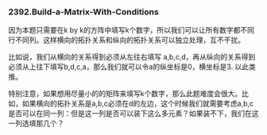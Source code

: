 ### 2392.Build-a-Matrix-With-Conditions

因为本题只需要在k by k的方阵中填写k个数字，所以我们可以让所有数字都不同行不同列。这样横向的拓扑关系和纵向的拓扑关系可以独立处理，互不干扰。

比如说，我们从横向的关系得到必须从左往右填写 a,b,c,d，再从纵向的关系得到必须从上往下填写b,d,c,a，那么我们就可以令a的纵坐标是0，横坐标是3. 以此类推。

特别注意，如果想用尽量小的的矩阵来填写k个数字，那么此题难度会很大。比如，如果横向的拓扑关系是a,b,c必须在d的左边，这个时候我们就需要考虑a,b,c是否可以在同一列：但是这一列是否可以装下这么多元素？如果装不下，我们在这一列选填那几个？
